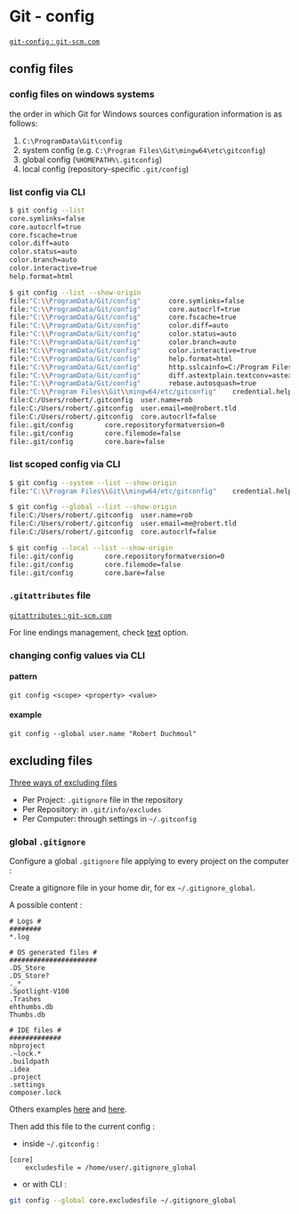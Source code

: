# Git - config

[`git-config` : `git-scm.com`](https://git-scm.com/docs/git-config)

## config files

### config files on windows systems

the order in which Git for Windows sources configuration information is as follows:

1. `C:\ProgramData\Git\config`
2. system config (e.g. `C:\Program Files\Git\mingw64\etc\gitconfig`)
3. global config (`%HOMEPATH%\.gitconfig`)
4. local config (repository-specific `.git/config`)

### list config via CLI

```bash
$ git config --list
core.symlinks=false
core.autocrlf=true
core.fscache=true
color.diff=auto
color.status=auto
color.branch=auto
color.interactive=true
help.format=html
```

```bash
$ git config --list --show-origin
file:"C:\\ProgramData/Git/config"       core.symlinks=false
file:"C:\\ProgramData/Git/config"       core.autocrlf=true
file:"C:\\ProgramData/Git/config"       core.fscache=true
file:"C:\\ProgramData/Git/config"       color.diff=auto
file:"C:\\ProgramData/Git/config"       color.status=auto
file:"C:\\ProgramData/Git/config"       color.branch=auto
file:"C:\\ProgramData/Git/config"       color.interactive=true
file:"C:\\ProgramData/Git/config"       help.format=html
file:"C:\\ProgramData/Git/config"       http.sslcainfo=C:/Program Files/Git/mingw64/ssl/certs/ca-bundle.crt
file:"C:\\ProgramData/Git/config"       diff.astextplain.textconv=astextplain
file:"C:\\ProgramData/Git/config"       rebase.autosquash=true
file:"C:\\Program Files\\Git\\mingw64/etc/gitconfig"    credential.helper=manager
file:C:/Users/robert/.gitconfig  user.name=rob
file:C:/Users/robert/.gitconfig  user.email=me@robert.tld
file:C:/Users/robert/.gitconfig  core.autocrlf=false
file:.git/config        core.repositoryformatversion=0
file:.git/config        core.filemode=false
file:.git/config        core.bare=false
```

### list scoped config via CLI

```bash
$ git config --system --list --show-origin
file:"C:\\Program Files\\Git\\mingw64/etc/gitconfig"    credential.helper=manager
```

```bash
$ git config --global --list --show-origin
file:C:/Users/robert/.gitconfig  user.name=rob
file:C:/Users/robert/.gitconfig  user.email=me@robert.tld
file:C:/Users/robert/.gitconfig  core.autocrlf=false
```

```bash
$ git config --local --list --show-origin
file:.git/config        core.repositoryformatversion=0
file:.git/config        core.filemode=false
file:.git/config        core.bare=false
```

### `.gitattributes` file

[`gitattributes` : `git-scm.com`](https://git-scm.com/docs/gitattributes)

For line endings management, check [text](https://git-scm.com/docs/gitattributes#_effects) option.

### changing config values via CLI

#### pattern

`git config <scope> <property> <value>`

#### example

`git config --global user.name "Robert Duchmoul"`

## excluding files

[Three ways of excluding files](http://365git.tumblr.com/post/519016351/three-ways-of-excluding-files)

- Per Project: `.gitignore` file in the repository
- Per Repository: in `.git/info/excludes`
- Per Computer: through settings in `~/.gitconfig`

### global `.gitignore`

Configure a global `.gitignore` file applying to every project on the computer :

Create a gitignore file in your home dir, for ex `~/.gitignore_global`.

A possible content :

```text
# Logs #
########
*.log

# OS generated files #
######################
.DS_Store
.DS_Store?
._*
.Spotlight-V100
.Trashes
ehthumbs.db
Thumbs.db

# IDE files #
#############
nbproject
.~lock.*
.buildpath
.idea
.project
.settings
composer.lock
```

Others examples [here](https://gist.github.com/octocat/9257657) and [here](https://gist.github.com/zpetr/e783d537f8a40bb6ec16).

Then add this file to the current config :

- inside `~/.gitconfig` :

```text
[core]
    excludesfile = /home/user/.gitignore_global
```

- or with CLI :

```bash
git config --global core.excludesfile ~/.gitignore_global
```
